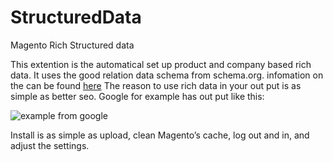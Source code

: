 StructuredData
==============

Magento Rich Structured data

This extention is the automatical set up product and company based rich data.  It uses the good relation data schema from schema.org.  infomation on the can be found [here](http://blog.schema.org/2012/11/good-relations-and-schemaorg.html)
The reason to use rich data in your out put is as simple as better seo.  Google for example has out put like this:

![example from google](https://www.google.com/help/hc/images/webmasters/webmasters_99170_rsreview_en.png)






Install is as simple as upload, clean Magento’s cache, log out and in, and adjust the settings. 
